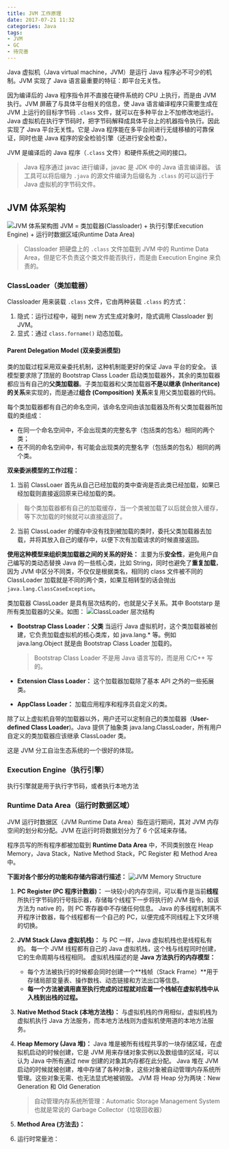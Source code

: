 ```yaml
---
title: JVM 工作原理
date: 2017-07-21 11:32
categories: Java
tags: 
- JVM
- GC
- 待完善
---
```


Java 虚拟机（Java virtual machine，JVM）是运行 Java 程序必不可少的机制。JVM 实现了 Java 语言最重要的特征：即平台无关性。

因为编译后的 Java 程序指令并不直接在硬件系统的 CPU 上执行，而是由 JVM 执行。JVM 屏蔽了与具体平台相关的信息，使 Java 语言编译程序只需要生成在 JVM 上运行的目标字节码 `.class` 文件，就可以在多种平台上不加修改地运行。Java 虚拟机在执行字节码时，把字节码解释成具体平台上的机器指令执行。因此实现了 Java 平台无关性。它是 Java 程序能在多平台间进行无缝移植的可靠保证，同时也是 Java 程序的安全检验引擎（还进行安全检查）。

<!--more-->

JVM 是编译后的 Java 程序（`.class` 文件）和硬件系统之间的接口。
>Java 程序通过 javac 进行编译，javac 是 JDK 中的 Java 语言编译器。
>该工具可以将后缀为 `.java` 的源文件编译为后缀名为 `.class` 的可以运行于 Java 虚拟机的字节码文件。

## JVM 体系架构
![JVM 体系架构图](http://wx1.sinaimg.cn/mw690/a6e9cb00ly1fhrcybxrsbj20hc0b8tdf.jpg)
JVM = 类加载器(Classloader) + 执行引擎(Execution Engine) + 运行时数据区域(Runtime Data Area)
>Classloader 把硬盘上的 `.class` 文件加载到 JVM 中的 Runtime Data Area，但是它不负责这个类文件能否执行，而是由 Execution Engine 来负责的。

### ClassLoader（类加载器）
Classloader 用来装载 `.class` 文件，它由两种装载 `.class` 的方式：
1. 隐式：运行过程中，碰到 new 方式生成对象时，隐式调用 Classloader 到 JVM。
2. 显式：通过 `class.forname()` 动态加载。

#### Parent Delegation Model (双亲委派模型)
类的加载过程采用双亲委托机制，这种机制能更好的保证 Java 平台的安全。
该模型要求除了顶层的 Bootstrap Class Loader 启动类加载器外，其余的类加载器都应当有自己的**父类加载器**。子类加载器和父类加载器**不是以继承 (Inheritance) 的关系**来实现的，而是通过**组合 (Composition) 关系**来复用父类加载器的代码。

每个类加载器都有自己的命名空间，该命名空间由该加载器及所有父类加载器所加载的类组成：

- 在同一个命名空间中，不会出现类的完整名字（包括类的包名）相同的两个类；
- 在不同的命名空间中，有可能会出现类的完整名字（包括类的包名）相同的两个类。

**双亲委派模型的工作过程：**

1. 当前 ClassLoaer 首先从自己已经加载的类中查询是否此类已经加载，如果已经加载则直接返回原来已经加载的类。
>每个类加载器都有自己的加载缓存，当一个类被加载了以后就会放入缓存，等下次加载的时候就可以直接返回了。

2. 当前 ClassLoader 的缓存中没有找到被加载的类时，委托父类加载器去加载，并将其放入自己的缓存中，以便下次有加载请求的时候直接返回。

**使用这种模型来组织类加载器之间的关系的好处：**
主要为乐**安全性**，避免用户自己编写的类动态替换 Java 的一些核心类，比如 String，同时也避免了**重复加载**，因为 JVM 中区分不同类，不仅仅是根据类名，相同的 class 文件被不同的 ClassLoader 加载就是不同的两个类，如果互相转型的话会抛出 `java.lang.ClassCaseException`。

类加载器 ClassLoader 是具有层次结构的，也就是父子关系。其中 Bootstarp 是所有类加载器的父亲。如图：
![ClassLoader 层次结构](http://wx2.sinaimg.cn/mw690/a6e9cb00ly1fhrhg8u51gj20f50cxdgv.jpg)

- **Bootstrap Class Loader：父类**
当运行 Java 虚拟机时，这个类加载器被创建，它负责加载虚拟机的核心类库，如 java.lang.* 等。例如 java.lang.Object 就是由 Bootstrap Class Loader 加载的。

	>Bootstrap Class Loader 不是用 Java 语言写的，而是用 C/C++ 写的。
- **Extension Class Loader：**
这个加载器加载除了基本 API 之外的一些拓展类。
- **AppClass Loader：**
加载应用程序和程序员自定义的类。

除了以上虚拟机自带的加载器以外，用户还可以定制自己的类加载器（**User-defined Class Loader**)。Java 提供了抽象类 java.lang.ClassLoader，所有用户自定义的类加载器应该继承 ClassLoader 类。

这是 JVM 分工自治生态系统的一个很好的体现。

### Execution Engine（执行引擎）
执行引擎就是用于执行字节码，或者执行本地方法

### Runtime Data Area（运行时数据区域）
JVM 运行时数据区（JVM Runtime Data Area）指在运行期间，其对 JVM 内存空间的划分和分配。JVM 在运行时将数据划分为了 6 个区域来存储。

程序员写的所有程序都被加载到 **Runtime Data Area** 中，不同类别放在 Heap Memory，Java Stack，Native Method Stack，PC Register 和 Method Area 中。

**下面对各个部分的功能和存储内容进行描述：**
![JVM Memory Structure](http://wx2.sinaimg.cn/mw690/a6e9cb00ly1fhrhvgb5kpj20ha0de760.jpg)

1. **PC Register (PC 程序计数器)：**
一块较小的内存空间，可以看作是当前**线程**所执行字节码的行号指示器，存储每个线程下一步将执行的 JVM 指令，如该方法为 native 的，则 PC 寄存器中不存储任何信息。
Java 的多线程机制离不开程序计数器，每个线程都有一个自己的 PC，以便完成不同线程上下文环境的切换。
2. **JVM Stack (Java 虚拟机栈)：**
与 PC 一样，Java 虚拟机栈也是线程私有的。
每一个 JVM 线程都有自己的 Java 虚拟机栈，这个栈与线程同时创建，它的生命周期与线程相同。
虚拟机栈描述的是 **Java 方法执行的内存模型：**
	- 每个方法被执行的时候都会同时创建一个**栈帧（Stack Frame）**用于存储局部变量表、操作数栈、动态链接和方法出口等信息。
	- **每一个方法被调用直至执行完成的过程就对应着一个栈帧在虚拟机栈中从入栈到出栈的过程。**
3. **Native Method Stack (本地方法栈)：**
与虚拟机栈的作用相似，虚拟机栈为虚拟机执行 Java 方法服务，而本地方法栈则为虚拟机使用道的本地方法服务。
4. **Heap Memory (Java 堆)：**
Java 堆是被所有线程共享的一块存储区域，在虚拟机启动的时候创建，它是 JVM 用来存储对象实例以及数组值的区域，可以认为 Java 中所有通过 new 创建的对象其内存都在此分配。
Java 堆在 JVM 启动的时候就被创建，堆中存储了各种对象，这些对象被自动管理内存系统所管理。这些对象无需、也无法显式地被销毁。
JVM 将 Heap 分为两块：New Generation 和 Old Generation

	>自动管理内存系统所管理：Automatic Storage Management System 也就是常说的 Garbage Collector（垃圾回收器）
5. **Method Area (方法去)：**
6. 运行时常量池：